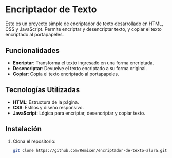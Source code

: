# Encriptador de Texto

Este es un proyecto simple de encriptador de texto desarrollado en HTML, CSS y JavaScript. Permite encriptar y desencriptar texto, y copiar el texto encriptado al portapapeles.

## Funcionalidades

- **Encriptar**: Transforma el texto ingresado en una forma encriptada.
- **Desencriptar**: Devuelve el texto encriptado a su forma original.
- **Copiar**: Copia el texto encriptado al portapapeles.

## Tecnologías Utilizadas

- **HTML**: Estructura de la página.
- **CSS**: Estilos y diseño responsivo.
- **JavaScript**: Lógica para encriptar, desencriptar y copiar texto.

## Instalación

1. Clona el repositorio:
   ```bash
   git clone https://github.com/Remixen/encriptador-de-texto-alura.git
